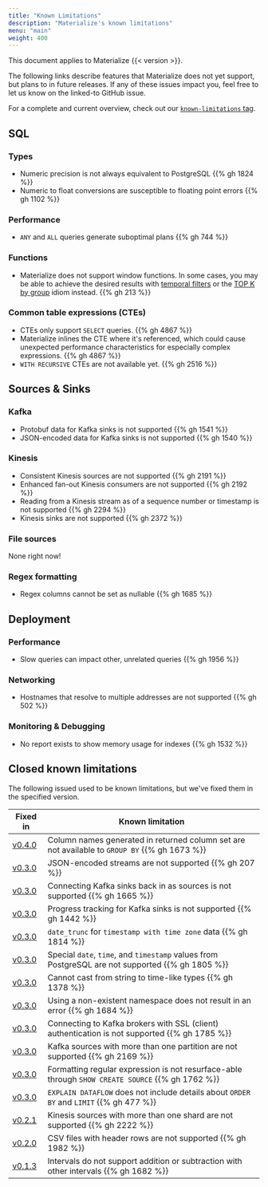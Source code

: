 ```yaml
---
title: "Known Limitations"
description: "Materialize's known limitations"
menu: "main"
weight: 400
---
```


This document applies to Materialize {{< version >}}.

The following links describe features that Materialize does not yet support, but
plans to in future releases. If any of these issues impact you, feel free to let
us know on the linked-to GitHub issue.

For a complete and current overview, check out our [`known-limitations`
tag](https://github.com/MaterializeInc/materialize/issues?q=is%3Aopen+is%3Aissue+label%3Aknown-limitation).

## SQL

### Types

- Numeric precision is not always equivalent to PostgreSQL {{% gh 1824 %}}
- Numeric to float conversions are susceptible to floating point errors {{% gh 1102 %}}

### Performance

- `ANY` and `ALL` queries generate suboptimal plans {{% gh 744 %}}

### Functions

- Materialize does not support window functions. In some cases, you may be able to achieve the desired results with [temporal filters](https://materialize.com/temporal-filters/) or the [TOP K by group](../../sql/idioms/#top-k-by-group) idiom instead. {{% gh 213 %}}

### Common table expressions (CTEs)

- CTEs only support `SELECT` queries. {{% gh 4867 %}}
- Materialize inlines the CTE where it's referenced, which could cause
  unexpected performance characteristics for especially complex expressions. {{%
  gh 4867 %}}
- `WITH RECURSIVE` CTEs are not available yet. {{% gh 2516 %}}

## Sources & Sinks

### Kafka

- Protobuf data for Kafka sinks is not supported {{% gh 1541 %}}
- JSON-encoded data for Kafka sinks is not supported {{% gh 1540 %}}

### Kinesis

- Consistent Kinesis sources are not supported {{% gh 2191 %}}
- Enhanced fan-out Kinesis consumers are not supported {{% gh 2192 %}}
- Reading from a Kinesis stream as of a sequence number or timestamp is not supported {{% gh 2294 %}}
- Kinesis sinks are not supported {{% gh 2372 %}}

### File sources

None right now!

### Regex formatting

- Regex columns cannot be set as nullable {{% gh 1685 %}}

## Deployment

### Performance

- Slow queries can impact other, unrelated queries {{% gh 1956 %}}

### Networking

- Hostnames that resolve to multiple addresses are not supported {{% gh 502 %}}

### Monitoring & Debugging

- No report exists to show memory usage for indexes {{% gh 1532 %}}

## Closed known limitations

The following issued used to be known limitations, but we've fixed them in the
specified version.

Fixed in | Known limitation
--------------|-----------------
[v0.4.0] | Column names generated in returned column set are not available to `GROUP BY` {{% gh 1673 %}}
[v0.3.0] | JSON-encoded streams are not supported {{% gh 207 %}}
[v0.3.0] | Connecting Kafka sinks back in as sources is not supported {{% gh 1665 %}}
[v0.3.0] | Progress tracking for Kafka sinks is not supported {{% gh 1442 %}}
[v0.3.0] | `date_trunc` for `timestamp with time zone` data {{% gh 1814 %}}
[v0.3.0] | Special `date`, `time`, and `timestamp` values from PostgreSQL are not supported {{% gh 1805 %}}
[v0.3.0] | Cannot cast from string to time-like types {{% gh 1378 %}}
[v0.3.0] | Using a non-existent namespace does not result in an error {{% gh 1684 %}}
[v0.3.0] | Connecting to Kafka brokers with SSL (client) authentication is not supported {{% gh 1785 %}}
[v0.3.0] | Kafka sources with more than one partition are not supported {{% gh 2169 %}}
[v0.3.0] | Formatting regular expression is not resurface-able through `SHOW CREATE SOURCE` {{% gh 1762 %}}
[v0.3.0] |  `EXPLAIN DATAFLOW` does not include details about `ORDER BY` and `LIMIT` {{% gh 477 %}}
[v0.2.1] | Kinesis sources with more than one shard are not supported {{% gh 2222 %}}
[v0.2.0] | CSV files with header rows are not supported {{% gh 1982 %}}
[v0.1.3] | Intervals do not support addition or subtraction with other intervals {{% gh 1682 %}}

[v0.4.0]: /release-notes/#v0.4.0
[v0.3.0]: /release-notes/#v0.3.0
[v0.2.1]: /release-notes/#v0.2.1
[v0.2.0]: /release-notes/#v0.2.0
[v0.1.3]: /release-notes/#v0.1.3
